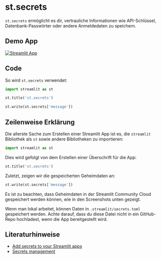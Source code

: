 # st.secrets

`st.secrets` ermöglicht es dir, vertrauliche Informationen wie API-Schlüssel, Datenbank-Passwörter oder andere Anmeldedaten zu speichern.

## Demo App

[![Streamlit App](https://static.streamlit.io/badges/streamlit_badge_black_white.svg)](https://share.streamlit.io/dataprofessor/st.secrets/)

## Code
So wird `st.secrets` verwendet:
```python
import streamlit as st

st.title('st.secrets')

st.write(st.secrets['message'])
```

## Zeilenweise Erklärung
Die allerste Sache zum Erstellen einer Streamlit App ist es, die `streamlit` Bibliothek als `st` sowie andere Bibliotheken zu importieren:
```python
import streamlit as st
```

Dies wird gefolgt von dem Erstellen einer Überschrift für die App:
```python
st.title('st.secrets')
```

Zuletzt, zeigen wir die gespeicherten Geheimdaten an:
```python
st.write(st.secrets['message'])
```

Es ist zu beachten, dass Geheimdaten in der Streamlit Community Cloud gespeichert werden können, wie in den Screenshots unten gezeigt.

Wenn man lokal arbeitet, können Daten in `.streamlit/secrets.toml` gespeichert werden. Achte darauf, dass du diese Datei nicht in ein GitHub-Repo hochladest, wenn die App bereitgestellt wird.

## Literaturhinweise
- [Add secrets to your Streamlit apps](https://blog.streamlit.io/secrets-in-sharing-apps/)
- [Secrets management](https://docs.streamlit.io/streamlit-cloud/get-started/deploy-an-app/connect-to-data-sources/secrets-management)
